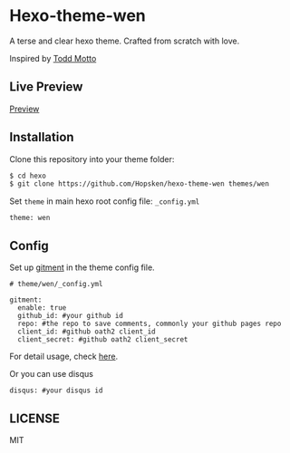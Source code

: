 # Hexo-theme-wen

A terse and clear hexo theme. Crafted from scratch with love.

Inspired by [Todd Motto](https://toddmotto.com)

## Live Preview

[Preview](http://hopsken.com)

## Installation

Clone this repository into your theme folder:
```sh
$ cd hexo
$ git clone https://github.com/Hopsken/hexo-theme-wen themes/wen
```

Set `theme` in main hexo root config file: `_config.yml`
```
theme: wen
```

## Config

Set up [gitment](https://github.com/imsun/gitment) in the theme config file.
```
# theme/wen/_config.yml

gitment:
  enable: true
  github_id: #your github id
  repo: #the repo to save comments, commonly your github pages repo
  client_id: #github oath2 client_id
  client_secret: #github oath2 client_secret
```
For detail usage, check [here](https://github.com/imsun/gitment).

Or you can use disqus
```
disqus: #your disqus id
```

## LICENSE
MIT
